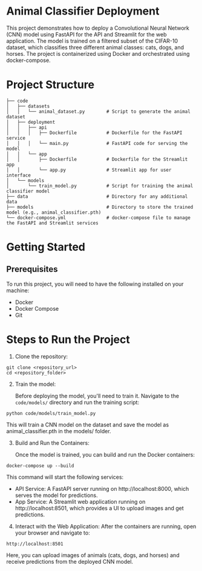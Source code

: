 # Animal Classifier Deployment

This project demonstrates how to deploy a Convolutional Neural Network (CNN) model using FastAPI for the API and Streamlit for the web application. The model is trained on a filtered subset of the CIFAR-10 dataset, which classifies three different animal classes: cats, dogs, and horses. The project is containerized using Docker and orchestrated using docker-compose.

# Project Structure
```
├── code
│   ├── datasets
│   │   └── animal_dataset.py        # Script to generate the animal dataset
│   ├── deployment
│   │   ├── api
│   │   │   ├── Dockerfile           # Dockerfile for the FastAPI service
│   │   │   └── main.py              # FastAPI code for serving the model
│   │   └── app
│   │       ├── Dockerfile           # Dockerfile for the Streamlit app
│   │       └── app.py               # Streamlit app for user interface
│   └── models
│       └── train_model.py           # Script for training the animal classifier model
├── data                             # Directory for any additional data
├── models                           # Directory to store the trained model (e.g., animal_classifier.pth)
└── docker-compose.yml               # docker-compose file to manage the FastAPI and Streamlit services
```


# Getting Started

## Prerequisites

To run this project, you will need to have the following installed on your machine:

- Docker
- Docker Compose
- Git

# Steps to Run the Project
1. Clone the repository:

```
git clone <repository_url>
cd <repository_folder>
```
2. Train the model:

    Before deploying the model, you'll need to train it. Navigate to the `code/models/` directory and run the training script:

```
python code/models/train_model.py
```
  This will train a CNN model on the dataset and save the model as animal_classifier.pth in the models/ folder.

3. Build and Run the Containers:

   
   Once the model is trained, you can build and run the Docker containers:

```
docker-compose up --build
```
  This command will start the following services:
- API Service: A FastAPI server running on http://localhost:8000, which serves the model for predictions.
- App Service: A Streamlit web application running on http://localhost:8501, which provides a UI to upload images and get predictions.
4. Interact with the Web Application:
  After the containers are running, open your browser and navigate to:

```
http://localhost:8501
```
Here, you can upload images of animals (cats, dogs, and horses) and receive predictions from the deployed CNN model.
